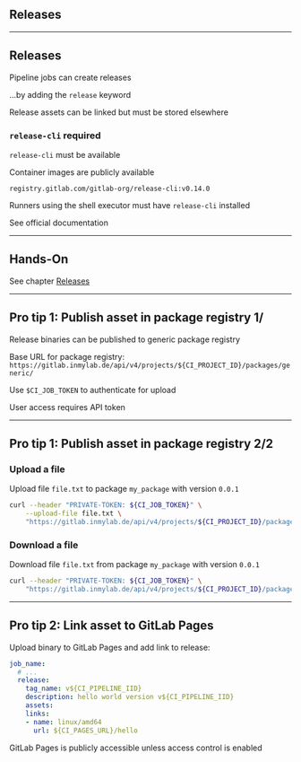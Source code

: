 <!-- .slide: id="gitlab_releases" class="vertical-center" -->

<i class="fa-duotone fa-rectangle-history-circle-plus fa-8x fa-duotone-colors" style="float: right; color: grey;"></i>

## Releases

---

## Releases

Pipeline jobs can create releases [](https://docs.gitlab.com/ee/user/project/releases/index.html)

...by adding the `release` keyword [](https://docs.gitlab.com/ee/ci/yaml/#release)

Release assets can be linked but must be stored elsewhere

### `release-cli` required

`release-cli` [](https://gitlab.com/gitlab-org/release-cli) must be available

Container images are publicly available [](https://gitlab.com/gitlab-org/release-cli/container_registry)

`registry.gitlab.com/gitlab-org/release-cli:v0.14.0`

Runners using the shell executor must have `release-cli` installed

See official documentation [](https://docs.gitlab.com/ee/user/project/releases/release_cli.html)

---

## Hands-On

See chapter [Releases](/hands-on/2025-05-14/250_releases/exercise/)

---

## Pro tip 1: Publish asset in package registry 1/

Release binaries can be published to generic package registry [](https://docs.gitlab.com/ee/user/packages/generic_packages/)

Base URL for package registry: `https://gitlab.inmylab.de/api/v4/projects/${CI_PROJECT_ID}/packages/generic/`

Use `$CI_JOB_TOKEN` to authenticate for upload

User access requires API token

---

## Pro tip 1: Publish asset in package registry 2/2

### Upload a file

Upload file `file.txt` to package `my_package` with version `0.0.1` [](https://docs.gitlab.com/ee/user/packages/generic_packages/#publish-a-package-file)

```bash
curl --header "PRIVATE-TOKEN: ${CI_JOB_TOKEN}" \
    --upload-file file.txt \
    "https://gitlab.inmylab.de/api/v4/projects/${CI_PROJECT_ID}/packages/generic/my_package/0.0.1/file.txt"
```

### Download a file

Download file `file.txt` from package `my_package` with version `0.0.1` [](https://docs.gitlab.com/ee/user/packages/generic_packages/#download-package-file)

```bash
curl --header "PRIVATE-TOKEN: ${CI_JOB_TOKEN}" \
    "https://gitlab.inmylab.de/api/v4/projects/${CI_PROJECT_ID}/packages/generic/my_package/0.0.1/file.txt"
```

---

## Pro tip 2: Link asset to GitLab Pages

Upload binary to GitLab Pages [<i class="fa-solid fa-arrow-right-to-bracket"></i>](#/gitlab_rules) and add link to release:

```yaml
job_name:
  # ...
  release:
    tag_name: v${CI_PIPELINE_IID}
    description: hello world version v${CI_PIPELINE_IID}
    assets:
    links:
    - name: linux/amd64
      url: ${CI_PAGES_URL}/hello
```

GitLab Pages is publicly accessible unless access control is enabled [](https://docs.gitlab.com/user/project/pages/pages_access_control/)
